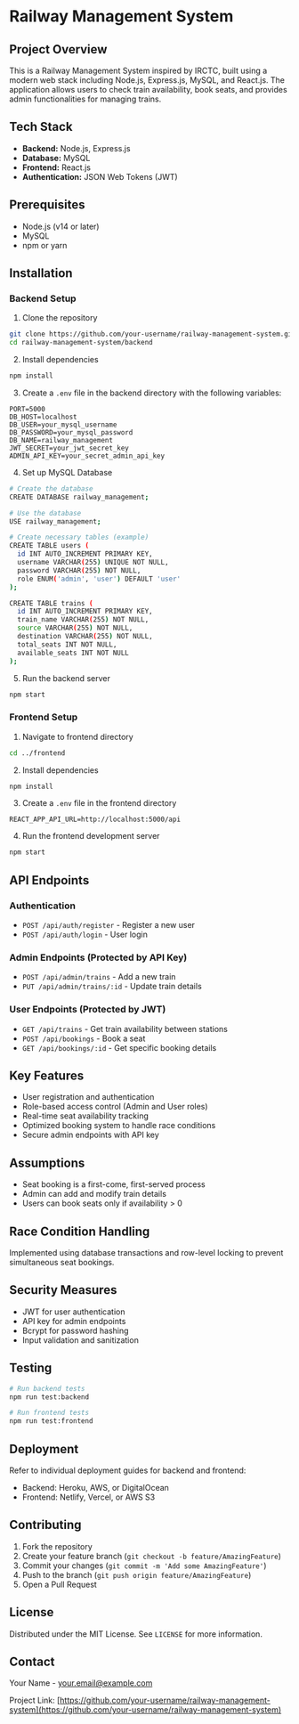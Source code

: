 # Railway Management System

## Project Overview
This is a Railway Management System inspired by IRCTC, built using a modern web stack including Node.js, Express.js, MySQL, and React.js. The application allows users to check train availability, book seats, and provides admin functionalities for managing trains.

## Tech Stack
- **Backend:** Node.js, Express.js
- **Database:** MySQL
- **Frontend:** React.js
- **Authentication:** JSON Web Tokens (JWT)

## Prerequisites
- Node.js (v14 or later)
- MySQL
- npm or yarn

## Installation

### Backend Setup
1. Clone the repository
```bash
git clone https://github.com/your-username/railway-management-system.git
cd railway-management-system/backend
```

2. Install dependencies
```bash
npm install
```

3. Create a `.env` file in the backend directory with the following variables:
```
PORT=5000
DB_HOST=localhost
DB_USER=your_mysql_username
DB_PASSWORD=your_mysql_password
DB_NAME=railway_management
JWT_SECRET=your_jwt_secret_key
ADMIN_API_KEY=your_secret_admin_api_key
```

4. Set up MySQL Database
```bash
# Create the database
CREATE DATABASE railway_management;

# Use the database
USE railway_management;

# Create necessary tables (example)
CREATE TABLE users (
  id INT AUTO_INCREMENT PRIMARY KEY,
  username VARCHAR(255) UNIQUE NOT NULL,
  password VARCHAR(255) NOT NULL,
  role ENUM('admin', 'user') DEFAULT 'user'
);

CREATE TABLE trains (
  id INT AUTO_INCREMENT PRIMARY KEY,
  train_name VARCHAR(255) NOT NULL,
  source VARCHAR(255) NOT NULL,
  destination VARCHAR(255) NOT NULL,
  total_seats INT NOT NULL,
  available_seats INT NOT NULL
);
```

5. Run the backend server
```bash
npm start
```

### Frontend Setup
1. Navigate to frontend directory
```bash
cd ../frontend
```

2. Install dependencies
```bash
npm install
```

3. Create a `.env` file in the frontend directory
```
REACT_APP_API_URL=http://localhost:5000/api
```

4. Run the frontend development server
```bash
npm start
```

## API Endpoints

### Authentication
- `POST /api/auth/register` - Register a new user
- `POST /api/auth/login` - User login

### Admin Endpoints (Protected by API Key)
- `POST /api/admin/trains` - Add a new train
- `PUT /api/admin/trains/:id` - Update train details

### User Endpoints (Protected by JWT)
- `GET /api/trains` - Get train availability between stations
- `POST /api/bookings` - Book a seat
- `GET /api/bookings/:id` - Get specific booking details

## Key Features
- User registration and authentication
- Role-based access control (Admin and User roles)
- Real-time seat availability tracking
- Optimized booking system to handle race conditions
- Secure admin endpoints with API key

## Assumptions
- Seat booking is a first-come, first-served process
- Admin can add and modify train details
- Users can book seats only if availability > 0

## Race Condition Handling
Implemented using database transactions and row-level locking to prevent simultaneous seat bookings.

## Security Measures
- JWT for user authentication
- API key for admin endpoints
- Bcrypt for password hashing
- Input validation and sanitization

## Testing
```bash
# Run backend tests
npm run test:backend

# Run frontend tests
npm run test:frontend
```

## Deployment
Refer to individual deployment guides for backend and frontend:
- Backend: Heroku, AWS, or DigitalOcean
- Frontend: Netlify, Vercel, or AWS S3

## Contributing
1. Fork the repository
2. Create your feature branch (`git checkout -b feature/AmazingFeature`)
3. Commit your changes (`git commit -m 'Add some AmazingFeature'`)
4. Push to the branch (`git push origin feature/AmazingFeature`)
5. Open a Pull Request

## License
Distributed under the MIT License. See `LICENSE` for more information.

## Contact
Your Name - your.email@example.com

Project Link: [https://github.com/your-username/railway-management-system](https://github.com/your-username/railway-management-system)
